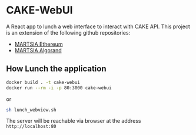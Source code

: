 # CAKE-WebUI
A React app to lunch a web interface to interact with CAKE API.
This project is an extension of the following github repositories:
- [MARTSIA Ethereum](https://github.com/apwbs/MARTSIA-Ethereum)
- [MARTSIA Algorand](https://github.com/apwbs/MARTSIA-Algorand)

## How Lunch the application

```bash
docker build . -t cake-webui
docker run --rm -i -p 80:3000 cake-webui
```

or 

```bash
sh lunch_webview.sh
```

The server will be reachable via browser at the address `http://localhost:80`
